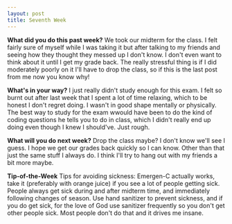 ```yaml
---
layout: post
title: Seventh Week
---
```


**What did you do this past week?**
We took our midterm for the class. I felt fairly sure of myself while I was taking it but after talking to my friends and seeing how they thought they messed up I don't know. I don't even want to think about it until I get my grade back. The really stressful thing is if I did moderately poorly on it I'll have to drop the class, so if this is the last post from me now you know why!

**What's in your way?**
I just really didn't study enough for this exam. I felt so burnt out after last week that I spent a lot of time relaxing, which to be honest I don't regret doing. I wasn't in good shape mentally or physically. The best way to study for the exam wwould have been to do the kind of coding questions he tells you to do in class, which I didn't really end up doing even though I knew I should've. Just rough.

**What will you do next week?**
Drop the class maybe? I don't know we'll see I guess. I hope we get our grades back quickly so I can know. Other than that just the same stuff I always do. I think I'll try to hang out with my friends a bit more maybe.

**Tip-of-the-Week**
Tips for avoiding sickness: Emergen-C actually works, take it (preferably with orange juice) if you see a lot of people getting sick. People always get sick during and after midterm time, and immediately following changes of season. Use hand sanitizer to prevent sickness, and if you do get sick, for the love of God use sanitizer frequently so you don't get other people sick. Most people don't do that and it drives me insane.
